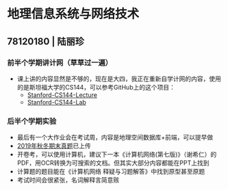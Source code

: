 # 地理信息系统与网络技术  
## 78120180 | 陆丽珍  
### 前半个学期讲计网（草草过一遍）
- 课上讲的内容显然是不够的，现在是大四，我正在重新自学计网的内容，使用的是斯坦福大学的CS144，可以参考GitHub上的这个项目：
    - [Stanford-CS144-Lecture](https://github.com/huangrt01/CS-Notes/blob/master/Notes/Output/Computer-Networking-Lecture-CS144-Stanford.md)
    - [Stanford-CS144-Lab](https://github.com/huangrt01/TCP-Lab)
### 后半个学期实验
- 最后有一个大作业会在考试周，内容是地理空间数据库+前端，可以提早做
- [2019年秋冬期末真题](https://github.com/yorktownting/ZJUGIS_SurvivalGuide/blob/master/%E5%9C%B0%E7%90%86%E4%BF%A1%E6%81%AF%E7%B3%BB%E7%BB%9F%E4%B8%8E%E7%BD%91%E7%BB%9C%E6%8A%80%E6%9C%AF/2019%E7%A7%8B%E5%86%AC%E6%9C%9F%E6%9C%AB%E8%80%83%E8%AF%95.md)已上传
- 开卷考，可以使用计算机，建议下一本《计算机网络(第七版)》（谢希仁）的PDF，用OCR转换为可搜索的文档。但其实大部分内容都能在PPT上找到  
- 计算题的题目能在《计算机网络 释疑与习题解答》中找到原型甚至原题  
- 考试时间会很紧张，名词解释言简意赅
